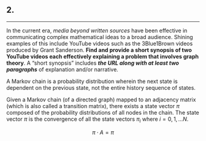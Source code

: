 ## 2.
---
In the current era, *media beyond written sources* have been effective in communicating complex mathematical ideas to a broad audience. Shining examples of this include YouTube videos such as the 3Blue1Brown videos produced by Grant Sanderson. **Find and provide a short synopsis of two YouTube videos each effectively explaining a problem that involves graph theory**. A “short synopsis” includes ***the URL along with at least two paragraphs*** of explanation and/or narrative.

A Markov chain is a probability distribution wherein the next state is dependent on the previous state, not the entire history sequence of states.

Given a Markov chain (of a directed graph) mapped to an adjacency matrix (which is also called a transition matrix), there exists a state vector $\pi$ composed of the probability distributions of all nodes in the chain. The state vector $\pi$ is the convergence of all the state vectors $\pi_i$ where $i = 0, 1, ... N$.

$$
\pi\cdot A = \pi
$$
